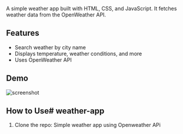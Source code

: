 A simple weather app built with HTML, CSS, and JavaScript. It fetches weather data from the OpenWeather API.

## Features

- Search weather by city name
- Displays temperature, weather conditions, and more
- Uses OpenWeather API

## Demo

![screenshot](screenshot.png) <!-- optional: add image later -->

## How to Use# weather-app
1. Clone the repo:
Simple weather app using Openweather APi
